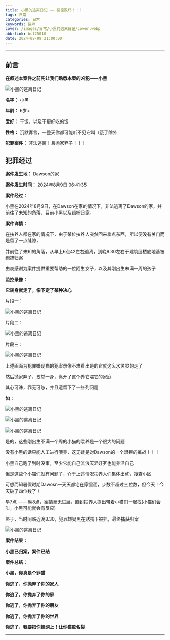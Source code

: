 ```yaml
---
title: 小黑的逃离日记 —— 猫德败坏！！！
tags: 日常
categories: 日常
keywords: 猫咪
cover: /images/日常/小黑的逃离日记/cover.webp
abbrlink: bcf25010
date: 2024-08-09 21:00:00
---
```


---
## 前言

**在叙述本案件之前先让我们熟悉本案的凶犯——小黑**

![小黑的逃离日记](/images/小黑的逃离日记/9.webp)

**名字：** 小黑

**年龄：** 6岁+

**爱好：** 干饭，以及干更好吃的饭

**性格：** 沉默寡言，一整天你都可能听不见它叫（饿了除外

**犯罪案件：** 非法逃离！且抛家弃子！！！


<!-- more -->
## 犯罪经过

**案件发生地：** Dawson的家

**案件发生时间：** 2024年8月9日 06:41:35

**案件经过：** 

小黑在2024年8月9日，在Dawson在家的情况下，非法逃离了Dawson的家，并前往了未知的角落，目前小黑以及缉捕归家。

**案件详情：**  

在扶养人都在家的情况下，由于某位扶养人突然回来拿点东西，所以便没有关门而是留了一点缝隙，

并前往了未知的角落，从早上6点42左右逃离，到晚8.30左右于建筑层楼底地基被缉捕归案

由衷感谢为案件提供重要帮助的一位陌生女子，以及其刚出生未满一周的孩子

**监控录像：**

**它转身就走了，像下定了某种决心**

片段一：

![小黑的逃离日记](/images/小黑的逃离日记/2.webp)

片段二：

![小黑的逃离日记](/images/小黑的逃离日记/7.webp)

片段三：

![小黑的逃离日记](/images/小黑的逃离日记/6.webp)

上述画面为犯罪嫌疑猫的犯案录像不难看出是的它就这么水灵灵的走了

然后抛家弃子，孜然一身，离开了这个养它喂它的家庭

其心可诛，罪无可恕，并且遗留下了一些列问题

**如：**

![小黑的逃离日记](/images/小黑的逃离日记/5.webp)

![小黑的逃离日记](/images/小黑的逃离日记/3.webp)

![小黑的逃离日记](/images/小黑的逃离日记/4.webp)

是的，这些刚出生不满一个周的小猫的喂养是一个很大的问题

没有小黑的话只能人工进行喂养，这无疑是对Dawson的一个艰巨的挑战！！！

小黑自己跑了到时没事，至少它能自己流浪天涯好歹也能养活自己

但是这些个小猫们就有问题了，介于上述情况扶养人们集体出动，搜查小区

可想而知暑假时期Dawosn一天天都宅在家里面，步数不超过三位数，但今天！今天破了四位数了！

早7点 —— 晚8点，案情毫无进展，直到扶养人提出带着小猫们一起找(小猫们会叫，小黑可能就会有反应)

终于，当时间临近晚8.30，犯罪嫌疑黑在诱捕下被抓，最终捕获归案

![小黑的逃离日记](/images/小黑的逃离日记/10.webp)

**案件结果：**

**小黑已归案，案件已结**

**案件总结：**

**小黑，你真是个罪猫**

**你逃了，你抛弃了你的家人**

**你逃了，你抛弃了你的家**

**你逃了，你抛弃了你的朋友**

**你逃了，你抛弃了你的世界**

**你逃了，我要把你挂网上！让你猫败名裂**

---
